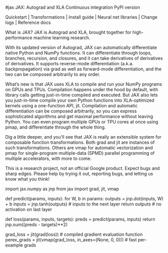 #jax
JAX: Autograd and XLA
Continuous integration PyPI version

Quickstart | Transformations | Install guide | Neural net libraries | Change logs | Reference docs

What is JAX?
JAX is Autograd and XLA, brought together for high-performance machine learning research.

With its updated version of Autograd, JAX can automatically differentiate native Python and NumPy functions. It can differentiate through loops, branches, recursion, and closures, and it can take derivatives of derivatives of derivatives. It supports reverse-mode differentiation (a.k.a. backpropagation) via grad as well as forward-mode differentiation, and the two can be composed arbitrarily to any order.

What’s new is that JAX uses XLA to compile and run your NumPy programs on GPUs and TPUs. Compilation happens under the hood by default, with library calls getting just-in-time compiled and executed. But JAX also lets you just-in-time compile your own Python functions into XLA-optimized kernels using a one-function API, jit. Compilation and automatic differentiation can be composed arbitrarily, so you can express sophisticated algorithms and get maximal performance without leaving Python. You can even program multiple GPUs or TPU cores at once using pmap, and differentiate through the whole thing.

Dig a little deeper, and you'll see that JAX is really an extensible system for composable function transformations. Both grad and jit are instances of such transformations. Others are vmap for automatic vectorization and pmap for single-program multiple-data (SPMD) parallel programming of multiple accelerators, with more to come.

This is a research project, not an official Google product. Expect bugs and sharp edges. Please help by trying it out, reporting bugs, and letting us know what you think!

import jax.numpy as jnp
from jax import grad, jit, vmap

def predict(params, inputs):
  for W, b in params:
    outputs = jnp.dot(inputs, W) + b
    inputs = jnp.tanh(outputs)  # inputs to the next layer
  return outputs                # no activation on last layer

def loss(params, inputs, targets):
  preds = predict(params, inputs)
  return jnp.sum((preds - targets)**2)

grad_loss = jit(grad(loss))  # compiled gradient evaluation function
perex_grads = jit(vmap(grad_loss, in_axes=(None, 0, 0)))  # fast per-example grads
